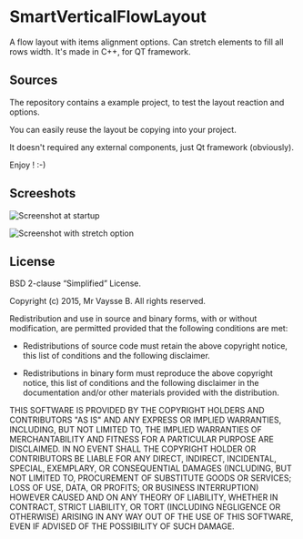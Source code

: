 # SmartVerticalFlowLayout

A flow layout with items alignment options. Can stretch elements to fill all rows width.
It's made in C++, for QT framework.

## Sources

The repository contains a example project, to test the layout reaction and options.

You can easily reuse the layout be copying into your project.

It doesn't required any external components, just Qt framework (obviously).

Enjoy ! :-)

## Screeshots

![Screenshot at startup](https://github.com/VaysseB/SmartVerticalFlowLayout/blob/master/screenshot_default.png)

![Screenshot with stretch option](https://github.com/VaysseB/SmartVerticalFlowLayout/blob/master/screenshot_stretch.png)

## License

BSD 2-clause “Simplified” License.

Copyright (c) 2015, Mr Vaysse B.
All rights reserved.

Redistribution and use in source and binary forms, with or without
modification, are permitted provided that the following conditions are met:

* Redistributions of source code must retain the above copyright notice, this
  list of conditions and the following disclaimer.

* Redistributions in binary form must reproduce the above copyright notice,
  this list of conditions and the following disclaimer in the documentation
  and/or other materials provided with the distribution.

THIS SOFTWARE IS PROVIDED BY THE COPYRIGHT HOLDERS AND CONTRIBUTORS "AS IS"
AND ANY EXPRESS OR IMPLIED WARRANTIES, INCLUDING, BUT NOT LIMITED TO, THE
IMPLIED WARRANTIES OF MERCHANTABILITY AND FITNESS FOR A PARTICULAR PURPOSE ARE
DISCLAIMED. IN NO EVENT SHALL THE COPYRIGHT HOLDER OR CONTRIBUTORS BE LIABLE
FOR ANY DIRECT, INDIRECT, INCIDENTAL, SPECIAL, EXEMPLARY, OR CONSEQUENTIAL
DAMAGES (INCLUDING, BUT NOT LIMITED TO, PROCUREMENT OF SUBSTITUTE GOODS OR
SERVICES; LOSS OF USE, DATA, OR PROFITS; OR BUSINESS INTERRUPTION) HOWEVER
CAUSED AND ON ANY THEORY OF LIABILITY, WHETHER IN CONTRACT, STRICT LIABILITY,
OR TORT (INCLUDING NEGLIGENCE OR OTHERWISE) ARISING IN ANY WAY OUT OF THE USE
OF THIS SOFTWARE, EVEN IF ADVISED OF THE POSSIBILITY OF SUCH DAMAGE.
